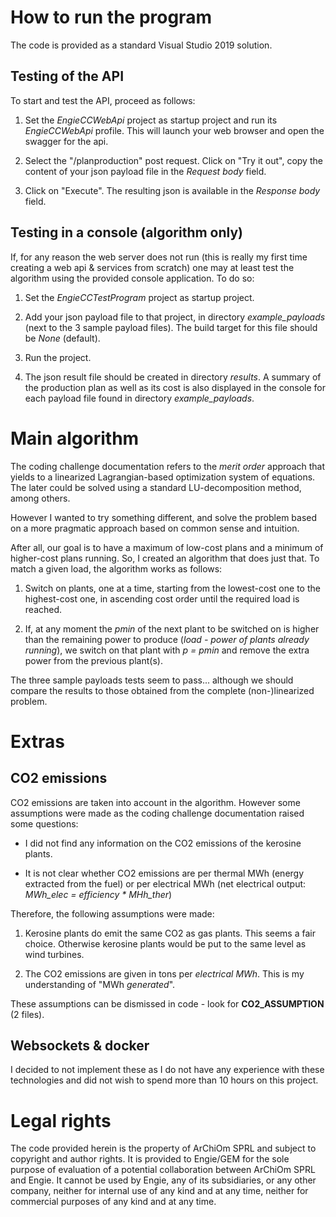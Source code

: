 # How to run the program

The code is provided as a standard Visual Studio 2019 solution.

## Testing of the API

To start and test the API, proceed as follows:

1. Set the *EngieCCWebApi* project as startup project and run its *EngieCCWebApi* profile. This will launch your web browser and open the swagger for the api.

1. Select the "/planproduction" post request. Click on "Try it out", copy the content of your json payload file in the *Request body* field.

1. Click on "Execute". The resulting json is available in the *Response body* field.

## Testing in a console (algorithm only)

If, for any reason the web server does not run (this is really my first time creating a web api & services from scratch) one may at least test the algorithm using the provided console application. To do so:

1. Set the *EngieCCTestProgram* project as startup project.

1. Add your json payload file to that project, in directory *example_payloads* (next to the 3 sample payload files). The build target for this file should be *None* (default).

1. Run the project.

1. The json result file should be created in directory *results*. A summary of the production plan as well as its cost is also displayed in the console for each payload file found in directory *example_payloads*.

# Main algorithm

The coding challenge documentation refers to the *merit order* approach that yields to a linearized Lagrangian-based optimization system of equations. The later could be solved using a standard LU-decomposition method, among others.

However I wanted to try something different, and solve the problem based on a more pragmatic approach based on common sense and intuition.

After all, our goal is to have a maximum of low-cost plans and a minimum of higher-cost plans running. So, I created an algorithm that does just that. To match a given load, the algorithm works as follows:

1. Switch on plants, one at a time, starting from the lowest-cost one to the highest-cost one, in ascending cost order until the required load is reached.

1. If, at any moment the *pmin* of the next plant to be switched on is higher than the remaining power to produce (*load - power of plants already running*), we switch on that plant with *p = pmin* and remove the extra power from the previous plant(s).

The three sample payloads tests seem to pass... although we should compare the results to those obtained from the complete (non-)linearized problem.

# Extras

## CO2 emissions

CO2 emissions are taken into account in the algorithm. However some assumptions were made as the coding challenge documentation raised some questions:

* I did not find any information on the CO2 emissions of the kerosine plants.

* It is not clear whether CO2 emissions are per thermal MWh (energy extracted from the fuel) or per electrical MWh (net electrical output: *MWh_elec = efficiency \* MHh_ther*)

Therefore, the following assumptions were made:

1. Kerosine plants do emit the same CO2 as gas plants. This seems a fair choice. Otherwise kerosine plants would be put to the same level as wind turbines.

1. The CO2 emissions are given in tons per *electrical MWh*. This is my understanding of "MWh *generated*".

These assumptions can be dismissed in code - look for **CO2_ASSUMPTION** (2 files).

## Websockets & docker

I decided to not implement these as I do not have any experience with these technologies and did not wish to spend more than 10 hours on this project.

# Legal rights

The code provided herein is the property of ArChiOm SPRL and subject to copyright and author rights. It is provided to Engie/GEM for the sole purpose of evaluation of a potential collaboration between ArChiOm SPRL and Engie. It cannot be used by Engie, any of its subsidiaries, or any other company, neither for internal use of any kind and at any time, neither for commercial purposes of any kind and at any time.

